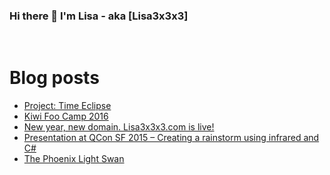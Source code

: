 ### Hi there 👋 I'm Lisa - aka [Lisa3x3x3]

<br />

# Blog posts
<!-- BLOG-POST-LIST:START -->
- [Project: Time Eclipse](https://lisa3x3x3.com/2017/12/31/project-time-eclipse/)
- [Kiwi Foo Camp 2016](https://lisa3x3x3.com/2016/04/17/kiwi-foo-camp-2016/)
- [New year, new domain. Lisa3x3x3.com is live!](https://lisa3x3x3.com/2016/03/28/new-year-new-domain-lisa3x3x3-com-is-live/)
- [Presentation at QCon SF 2015 – Creating a rainstorm using infrared and C#](https://lisa3x3x3.com/2015/12/12/presentation-at-qcon-sf-2015-creating-a-rainstorm-using-infrared-and-c/)
- [The Phoenix Light Swan](https://lisa3x3x3.com/2015/12/02/the-phoenix-light-swan/)
<!-- BLOG-POST-LIST:END -->
